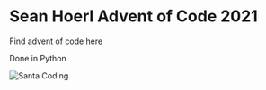 # Sean Hoerl Advent of Code 2021

Find advent of code [here](https://adventofcode.com/)

Done in Python

![Santa Coding](https://cdn.dribbble.com/users/98824/screenshots/3174023/day-1-dribbble.gif)

